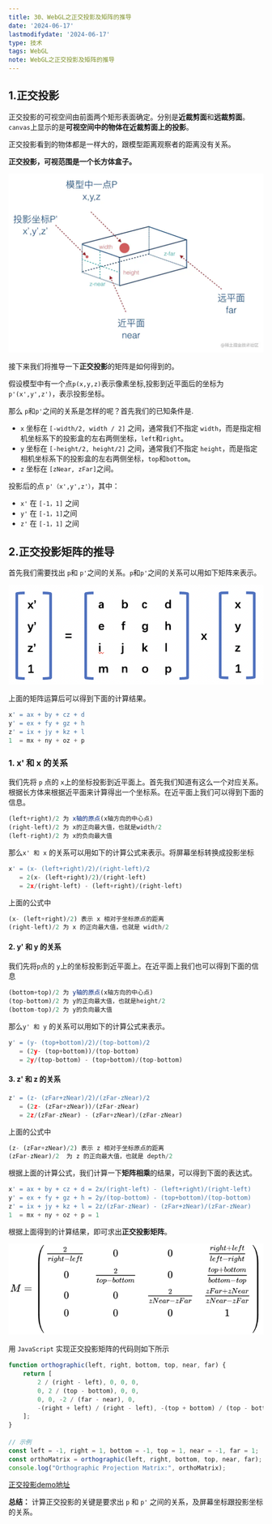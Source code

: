```yaml
---
title: 30、WebGL之正交投影及矩阵的推导
date: '2024-06-17'
lastmodifydate: '2024-06-17'
type: 技术
tags: WebGL
note: WebGL之正交投影及矩阵的推导
---
```

## 1.正交投影

正交投影的可视空间由前面两个矩形表面确定。分别是**近裁剪面**和**远裁剪面**。
`canvas`上显示的是**可视空间中的物体在近裁剪面上的投影**。

正交投影看到的物体都是一样大的，跟模型距离观察者的距离没有关系。


**正交投影，可视范围是一个长方体盒子。**

<img src='../../images/webgl/正交投影.png'>

接下来我们将推导一下**正交投影**的矩阵是如何得到的。

假设模型中有一个点`p(x,y,z)`表示像素坐标,投影到近平面后的坐标为`p'(x',y',z')`，表示投影坐标。

那么 `p`和`p'`之间的关系是怎样的呢？首先我们的已知条件是.
+ `x` 坐标在 `[-width/2, width / 2]` 之间，通常我们不指定 `width`，而是指定相机坐标系下的投影盒的左右两侧坐标，`left`和`right`。
+ `y` 坐标在 `[-height/2, height/2]` 之间，通常我们不指定    `height`，而是指定相机坐标系下的投影盒的左右两侧坐标，`top`和`bottom`。
+ `z` 坐标在 `[zNear, zFar]`之间。

投影后的点 `p'（x',y',z'）`，其中：

+ `x'` 在 `[-1，1]` 之间
+ `y'` 在 `[-1，1]`之间
+ `z'` 在 `[-1，1]` 之间


##  2.正交投影矩阵的推导
首先我们需要找出 `p`和 `p'`之间的关系。`p`和`p'`之间的关系可以用如下矩阵来表示。

<img src='../../images/webgl/正射矩阵推导过程1.png'>

上面的矩阵运算后可以得到下面的计算结果。

```js
x' = ax + by + cz + d
y' = ex + fy + gz + h
z' = ix + jy + kz + l
1  = mx + ny + oz + p
```

### 1. **x' 和 x 的关系**
 
我们先将 `p` 点的 `x`上的坐标投影到近平面上。首先我们知道有这么一个对应关系。根据长方体来根据近平面来计算得出一个坐标系。在近平面上我们可以得到下面的信息。
```js
(left+right)/2 为 x轴的原点(x轴方向的中心点)
(right-left)/2 为 x的正向最大值，也就是width/2
(left-right)/2 为 x的负向最大值
```
那么`x' 和 x` 的关系可以用如下的计算公式来表示。将屏幕坐标转换成投影坐标
```js
x' = (x- (left+right)/2)/(right-left)/2 
   = 2(x- (left+right)/2)/(right-left)
   = 2x/(right-left) - (left+right)/(right-left)
```
上面的公式中 
```js
(x- (left+right)/2) 表示 x 相对于坐标原点的距离
(right-left)/2 为 x 的正向最大值，也就是 width/2
```

#### 2. **y' 和 y 的关系**

我们先将`p`点的 `y`上的坐标投影到近平面上。在近平面上我们也可以得到下面的信息
```js
(bottom+top)/2 为 y轴的原点(x轴方向的中心点)
(top-bottom)/2 为 y的正向最大值，也就是height/2
(bottom-top)/2 为 y的负向最大值
```
那么`y' 和 y` 的关系可以用如下的计算公式来表示。
```js
y' = (y- (top+bottom)/2)/(top-bottom)/2 
   = (2y- (top+bottom))/(top-bottom)
   = 2y/(top-bottom) - (top+bottom)/(top-bottom)
```

####  3. z' 和 z 的关系
```js
z' = (z- (zFar+zNear)/2)/(zFar-zNear)/2 
   = (2z- (zFar+zNear))/(zFar-zNear)
   = 2z/(zFar-zNear) - (zFar+zNear)/(zFar-zNear)
```
上面的公式中 
```js
(z- (zFar+zNear)/2) 表示 z 相对于坐标原点的距离
(zFar-zNear)/2  为 z 的正向最大值，也就是 depth/2
```
根据上面的计算公式，我们计算一下**矩阵相乘**的结果，可以得到下面的表达式。
```js
x' = ax + by + cz + d = 2x/(right-left) - (left+right)/(right-left)
y' = ex + fy + gz + h = 2y/(top-bottom) - (top+bottom)/(top-bottom)
z' = ix + jy + kz + l = 2z/(zFar-zNear) - (zFar+zNear)/(zFar-zNear)
1  = mx + ny + oz + p = 1
```
根据上面得到的计算结果，即可求出**正交投影矩阵**。

<img src='../../images/webgl/正交投影.svg' >

用 `JavaScript` 实现正交投影矩阵的代码则如下所示
```js
function orthographic(left, right, bottom, top, near, far) {
    return [
        2 / (right - left), 0, 0, 0,
        0, 2 / (top - bottom), 0, 0,
        0, 0, -2 / (far - near), 0,
        -(right + left) / (right - left), -(top + bottom) / (top - bottom), -(far + near) / (far - near), 1
    ];
}

// 示例
const left = -1, right = 1, bottom = -1, top = 1, near = -1, far = 1;
const orthoMatrix = orthographic(left, right, bottom, top, near, far);
console.log("Orthographic Projection Matrix:", orthoMatrix);
```

[正交投影demo地址](https://github.com/tangjie-93/WebGL/blob/main/%E8%B7%9F%E7%9D%80%E5%AE%98%E7%BD%91%E5%AD%A6WebGL%2BWebGL%E7%BC%96%E7%A8%8B%E6%8C%87%E5%8D%97/%E6%8A%95%E5%BD%B1/demo/%E6%AD%A3%E5%B0%84%E6%8A%95%E5%BD%B1.html)

**总结：** 计算正交投影的关键是要求出 `p` 和 `p'` 之间的关系，及屏幕坐标跟投影坐标的关系。

<Valine></Valine>